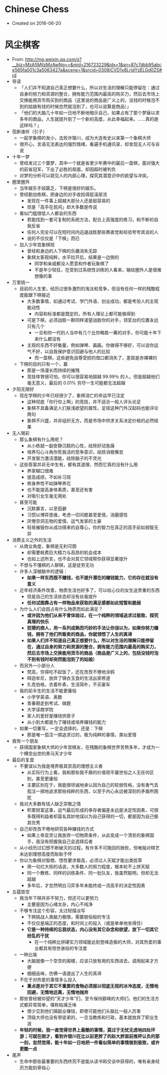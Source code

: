 # Chinese Chess

- Created on 2016-06-20

# 风尘棋客

- From: <http://mp.weixin.qq.com/s?__biz=MzA5MjIzMzAwNg==&mid=216723229&idx=1&sn=87c7dbb95abce565fa001c3a5063427a&scene=1&srcid=0308jCVD1x8LridYzELGd0ZS#rd>
- 导读
    - 「人们并不知道自己真正想要什么，所以对生活的理解只能停留在：通过自身的努力和资源的整合，拥有能力范围内最高的购买力，然后去市场上交换能用货币购买到的商品（这里说的商品是广义上的，没钱的时候泡不到的姑娘有钱的时候忽然就泡到了，也可以说算是商品）」
    - 「他们的大脑几十年如一日地不断地暗示自己，如果占有了那个梦寐以求多年的商品，人生就提升到了一个新的高度，从此幸福起来。……真的是这样吗？」
- 弦断谁听（引子）
    - 一起学象棋的发小，击败许银川，成为大连有史以来第一个象棋大师
    - 很开心，言语无法表达的强烈情绪，看遍手机通讯录，却发现无人可与诉说
- 十年一梦
    - 曾经发过三个噩梦，其中一个就是省里少年赛中的最后一盘棋，面对强大的前省冠军，下出了必胜的局面，却因超时被判负
    - 对梦的分析可以窥见人的内部心理，探究其潜意识中的欲望与冲突。
- 圈里圈外
    - 当年娱乐手段匮乏，下棋是很好的娱乐。
    - 曾经勤加练棋，把身边的对手收拾得屁滚尿流
        - 发现在一件事上超越大部分人还是挺容易的
        - 但是「高手在民间」却大多数是传说
    - 看似门槛很低人人都会的东西
        - 若能找到一套可复制的系统方法，配合上高强度的练习，和不断的自我反省
        - 任何人完全可以在短时间内迅速战胜那些靠直觉和经验夸夸其谈的人
        - 说的不仅仅是「下棋」而已
    - 加入少年宫象棋班
        - 曾经和身边的人下棋的乐趣消失无踪
        - 象棋太客观纯粹，水平拉开后，结果是一边倒的
            - 同学和亲戚都没人愿意和作者玩象棋了
            - 不是年少轻狂，在受到过系统性训练的人看来，输给圈外人是很难想像的事
- 万里挑一
    - 目前的人生里，经历过很多激烈的淘汰和竞争，但没有任何一样的残酷程度能跟下棋接近
        - 大多数事情，如通过考试、学门外语、创业成功，都是考验人的主观能动性
            - 内容和标准都是既定的，所有人理论上都可能做得到
        - 可是下棋，必须战胜一群同样渴望战胜你的对手，领奖台的位置永远只有几个
            - 一旦和你一代的人当中有几个比你略胜一筹的对手，你可能十年下来什么都没有
        - 主观的东西不好衡量，例如弹琴、画画。你做得不够好，可以说你运气不好，以自我保护意识回避与他人的比较
            - 而一盘棋，这些避免自尊受损的借口都消失了，差距是赤裸裸的
    - 下棋的目的只有一个，赢
        - 那是一场漫长而持续的摧残
        - 竞技体育很可怕，你可以很容易地超越 99.99％ 的人，但是超越他们毫无意义，最后的 0.01% 穷尽一生可能都无法超越
- 夕阳无限好
    - 现在学棋的少年已经很少了，象棋消亡的命运早已注定
        - 这种彻底「你行你上啊」的竞技，并不适合一般人评头论足
        - 象棋不具备满足人们肤浅欲望的属性，足球这种门外汉起码也能评论两句
        - 象棋不兴盛，并非组织无方，而是市场中供求关系决定价格的必然结果
- 无人喝彩
    - 那么象棋有什么用呢？
        - 从小练就一副安静沉稳的心性，祛除好动急躁
        - 培养勾心斗角你死我活的竞争意识，祛除消极懈怠
        - 开发智力激活潜能，祛除脑子的不灵光
    - 这些答案并非无中生有，都有其道理，然而它真的没有什么用
        - 养家糊口很难
        - 提高成绩，不如补习班
        - 修身养性不如弹琴养花
        - 也不能提高身体素质，甚至还有害
        - 对吸引女生毫无用处
    - 甚至可能
        - 沉默寡言，以至孤僻
        - 习惯以博弈思维，考虑一切问题甚至爱情，消磨感性
        - 厌倦空洞无物的爱情、运气发家的土豪
        - 轻易摧毁你从成功得来的自尊心，你的智力在真正的高手前如弱智无异
- 消费主义之外的生活
    - 从商业角度，象棋是无利可图
        - 却需要耗费巨大精力与高昂的机会成本
        - 也如上述所言，也不会对其它领域帮你获得显著提升
    - 不想与不懂棋的人聊棋，这是徒劳无功
    - 许多人深植脑中的逻辑：
        - __如果一样东西既不赚钱，也不提升潜在的赚钱能力，它的存在就没有意义__
    - 近年经济条件改善，物质生活也好多了，可以给心仪的女生送贵重的东西
        - 但是自己的生活状态却没有丝毫提升
        - __任何试图靠占有一样物品来获取的满足感都如此短暂和脆弱__
    - 为什么人们会因占有什么物质而如此满足？
        - __或许因为他们从来不曾体验过，在一个纯粹的领域追求过极致、探究真理的快乐__
        - __狡猾的商人，用一系列成熟而巧妙的手法让你误以为，如果你努力赚钱，拥有了他们所贩卖的商品，你就领悟了人生的真谛__
        - __如果人们并不知道自己真正想要什么，所以对生活的理解只能停留在，通过自身的努力和资源的整合，拥有能力范围内最高的购买力，然后去市场上交换能用货币的商品（商品是广义上的，包括没钱时泡不到有钱时却突然能泡到了的姑娘）__
    - 而另外一小部分人
        - 梵高，穷得吃不起饭了，还在孜孜不倦地涂鸦
        - 释迦牟尼，放弃了锦衣玉食的生活出家修道
        - 扎克伯格，衣着朴素，生活简朴，不买豪车
    - 我的前半生的生活不能更庸俗
        - 小学学英语、奥数
        - 青春期走到考试、做题
        - 大学读商学院
        - 家人的爱好是赚钱供房子
        - 从小到大都是为了赚钱或培养赚钱的能力
    - 如果一切重写，一定会选择的，还是：下棋
        - 那是唯一孤注一掷追求过的，极为纯粹的事情，类似爱情
- 我有一个朋友
    - 获得国家象棋大师的少年宫棋友，在残酷的象棋世界苦熬多年，才成为一个横空出世的黑马天才少年
- 最后的复盘
    - 不要误以为我是境界极其崇高的理想主义者
        - 从实际行为上看，我和那些我不屑的价值观平庸世俗之人无任何区别，甚至更庸俗
        - 主要区别在于，我能很坦诚地承认因为自己的软弱性格，没有勇气去孤注一掷地追求那些纯粹的东西，以至于内心永远被深刻的矛盾所困扰
    - 我对大多数有钱人缺乏崇敬之情
        - 积累财富这事，运气最后形成的幸存者偏差永远是决定性因素，可很多既得利益者却莫名其妙地误以为自己获得的一切，都是因为自己极其优秀
    - 自己却孜孜不倦地研究各种赚钱的方式
        - 如果上帝显灵让我放弃一切物质条件，从此变成一个清贫的象棋国手，我没有把握我自己会选择后者
    - 从小经历过幻想不断破灭的过程，有许多不可挽回的挫败，但唯独对棋艺未达到理想高度而耿耿于怀
    - 你以为象棋对智商、悟性要求极高，必须过人天赋才能出类拔萃
        - 用一句烂大街的话说，大多数人的努力程度，根本轮不上拼天赋
        - 同一个教练、同样的训练条件、同一批队友，我虽然聪明，但却无法超越
        - 多年后，才忽然明白习弈多年未能终成一流高手的决定性因素
- 五蕴皆空
    - 我当年下棋并非不努力，但还可以更努力
        - 主要是因为心绪太杂，内心不纯净
    - 不够专注这个形容，太过轻描淡写
        - 下棋挑战人类脑力极限，需要脱俗般的专注
        - 不仅仅是端正的态度，和时间上的投入（或是单单地坐得住）
        - __它是一种持续的忘我状态，内心没有其它杂念和欲望，放下一切其它纷乱的干扰__
            - 在一个纯粹比拼硬实力领域能达到登峰造极的大师，对其热爱的事业都具有惊世骇俗的专注度
    - 一种比喻
        - 大脑就像一个空空的阁楼，应该只放有用的东西进去，调用起来才方便
        - 细细品味，仿佛一语道出了人生的真谛
    - 不在于对热爱的事情多么投入
        - __重点是对于其它不重要的食物必须报以彻底无视的冰冷态度，无情地回避，无情地远离，无情地抛弃__
    - 那些曾经被仰望的“天才少年”们，至今保持巅峰的大师们，他们的生活方式都异常简单，堪称枯燥乏味
        - 很少见到他们搞副业赚钱，即使可能他们头脑比一般人厉害
        - 顶级大师也没有带徒弟的，一旦当教练和行政，基本就放弃了职业生涯
    - __年轻的时候，我一直觉得世界上最酷的事情，莫过于无忧无虑地四处环游；可就在刚才，看到许银川在比以前更胖了的赵大胖面前推枰认负的那一刻，忽然觉得，能十年如一日地把一件看似简单的事情做到极致，或许更酷一点__
- 尾声
    - 生命中那些最重要的东西终究不是能从读书和交谈中获得的，唯有亲身经历方能刻骨铭心
